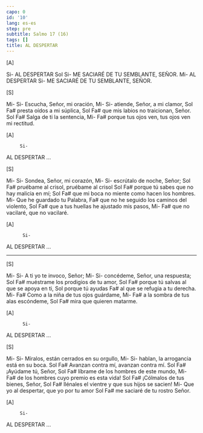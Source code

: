 ```yaml
---
capo: 0
id: '10'
lang: es-es
step: pre
subtitle: Salmo 17 (16)
tags: []
title: AL DESPERTAR
---
```


[A]

Si-
AL DESPERTAR
Sol                   Si-
ME SACIARÉ DE TU SEMBLANTE, SEÑOR.
         Mi-
AL DESPERTAR
                      Si-
ME SACIARÉ DE TU SEMBLANTE, SEÑOR.

[S]

  Mi-                  Si-
Escucha, Señor, mi oración,
  Mi-                    Si-
atiende, Señor, a mi clamor,
Sol                Fa#
presta oídos a mi súplica,
        Sol                     Fa#
que mis labios no traicionan, Señor.
Sol                Fa#
Salga de ti la sentencia,
           Mi-                            Fa#
porque tus ojos ven, tus ojos ven mi rectitud.

[A]

         Si-
AL DESPERTAR ...

[S]

Mi-                   Si-
Sondea, Señor, mi corazón,
   Mi-                 Si-
escrútalo de noche, Señor;
Sol                   Fa#
pruébame al crisol, pruébame al crisol
Sol                                   Fa#
porque tú sabes que no hay malicia en mí;
       Sol                            Fa#
que mi boca no miente como hacen los hombres.
           Mi-
Que he guardado tu Palabra,
                                      Fa#
que no he seguido los caminos del violento,
           Sol                     Fa#
que a tus huellas he ajustado mis pasos,
    Mi-              Fa#
que no vacilaré, que no vacilaré.

[A]

          Si-
AL DESPERTAR ...

---

[S]

Mi-                  Si-
A ti yo te invoco, Señor;
   Mi-                    Si-
concédeme, Señor, una respuesta;
Sol                            Fa#
muéstrame los prodigios de tu amor,
           Sol                      Fa#
porque tú salvas al que se apoya en ti,
           Sol
porque tú ayudas
                          Fa#
al que se refugia a tu derecha.
Mi-                         Fa#
Como a la niña de tus ojos guárdame,
Mi-                        Fa#
a la sombra de tus alas escóndeme,
Sol                Fa#
mira que quieren matarme.

[A]

          Si-
AL DESPERTAR ...

[S]

Mi-                             Si-
Míralos, están cerrados en su orgullo,
Mi-                              Si-
hablan, la arrogancia está en su boca.
Sol                  Fa#
Avanzan contra mí, avanzan contra mí.
Sol             Fa#
¡Ayúdame tú, Señor,
Sol                             Fa#
líbrame de los hombres de este mundo,
Mi-                                 Fa#
de los hombres cuyo premio es esta vida!
Sol                        Fa#
¡Cólmalos de tus bienes, Señor,
Sol                                    Fa#
llénales el vientre y que sus hijos se sacien!
Mi-
Que yo al despertar, que yo por tu amor
       Sol                Fa#
me saciaré de tu rostro Señor.

[A]

         Si-
AL DESPERTAR ...
